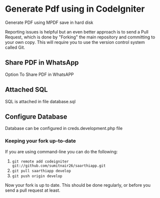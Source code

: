 # Generate Pdf using in CodeIgniter

Generate PDF using MPDF save in hard disk

Reporting issues is helpful but an even better approach is to send a Pull Request, which is done by "Forking" the main repository and committing to your own copy. This will require you to use the version control system called Git.

## Share PDF in WhatsApp

Option To Share PDF in WhatsAPP

## Attached SQL

SQL is attached in file database.sql

## Configure Database

Database can be configured in creds.development.php file


### Keeping your fork up-to-date


If you are using command-line you can do the following:

1. `git remote add codeigniter git://github.com/sumitnair26/saarthiapp.git`
2. `git pull saarthiapp develop`
3. `git push origin develop`

Now your fork is up to date. This should be done regularly, or before you send a pull request at least.
